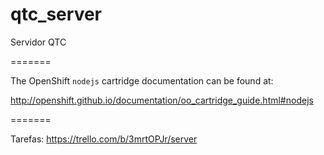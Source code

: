 # qtc_server
Servidor QTC

=======

The OpenShift `nodejs` cartridge documentation can be found at:

http://openshift.github.io/documentation/oo_cartridge_guide.html#nodejs

=======

Tarefas: https://trello.com/b/3mrtOPJr/server